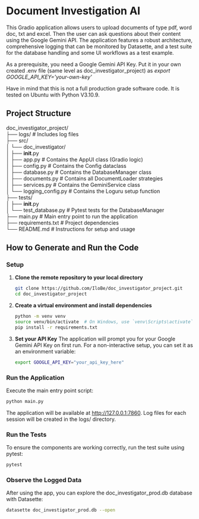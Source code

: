 # Document Investigation AI

This Gradio application allows users to upload documents of type pdf, word doc, txt and excel. Then the user can ask questions about their content using the Google Gemini API. The application features a robust architecture, comprehensive logging that can be monitored by Datasette, and a test suite for the database handling and some UI workflows as a test example.

As a prerequisite, you need a Google Gemini API Key. Put it in your own created .env file (same level as doc_investigator_project) as <i>export GOOGLE_API_KEY='your-own-key'</i>

Have in mind that this is not a full production grade software code. It is tested on Ubuntu with Python V3.10.9.

## Project Structure
doc_investigator_project/<br>
├── logs/                      # Includes log files<br>
├── src/<br>
│   └── doc_investigator/<br>
│       ├── __init__.py<br>
│       ├── app.py             # Contains the AppUI class (Gradio logic)<br>
│       ├── config.py          # Contains the Config dataclass<br>
│       ├── database.py        # Contains the DatabaseManager class<br>
│       ├── documents.py       # Contains all DocumentLoader strategies<br>
│       ├── services.py        # Contains the GeminiService class<br>
│       └── logging_config.py  # Contains the Loguru setup function<br>
├── tests/<br>
│   ├── __init__.py<br>
│   └── test_database.py       # Pytest tests for the DatabaseManager<br>
├── main.py                    # Main entry point to run the application<br>
├── requirements.txt           # Project dependencies<br>
└── README.md                  # Instructions for setup and usage<br>

## How to Generate and Run the Code
### Setup

1.  **Clone the remote repository to your local directory**
    ```bash
    git clone https://github.com/IloBe/doc_investigator_project.git
    cd doc_investigator_project
    ```

2.  **Create a virtual environment and install dependencies**
    ```bash
    python -m venv venv
    source venv/bin/activate  # On Windows, use `venv\Scripts\activate`
    pip install -r requirements.txt
    ```

3.  **Set your API Key**
    The application will prompt you for your Google Gemini API Key on first run. For a non-interactive setup, you can set it as an environment variable:
    ```bash
    export GOOGLE_API_KEY="your_api_key_here"
    ```

### Run the Application
Execute the main entry point script:
```bash
python main.py
```

The application will be available at http://127.0.0.1:7860. Log files for each session will be created in the logs/ directory.

### Run the Tests
To ensure the components are working correctly, run the test suite using pytest:
```bash
pytest
```

### Observe the Logged Data
After using the app, you can explore the doc_investigator_prod.db database with Datasette:
```bash
datasette doc_investigator_prod.db --open
```
